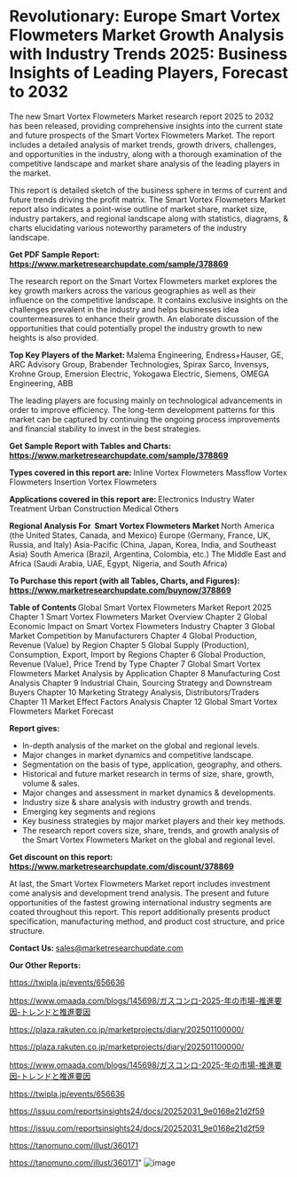 # Revolutionary: Europe Smart Vortex Flowmeters Market Growth Analysis with Industry Trends 2025: Business Insights of Leading Players, Forecast to 2032

The new Smart Vortex Flowmeters Market research report 2025 to 2032 has been released, providing comprehensive insights into the current state and future prospects of the Smart Vortex Flowmeters Market. The report includes a detailed analysis of market trends, growth drivers, challenges, and opportunities in the industry, along with a thorough examination of the competitive landscape and market share analysis of the leading players in the market.

This report is detailed sketch of the business sphere in terms of current and future trends driving the profit matrix. The Smart Vortex Flowmeters Market report also indicates a point-wise outline of market share, market size, industry partakers, and regional landscape along with statistics, diagrams, &amp; charts elucidating various noteworthy parameters of the industry landscape.

<strong><b>Get PDF Sample Report: <a href=https://www.marketresearchupdate.com/sample/378869>https://www.marketresearchupdate.com/sample/378869</a></b></strong>

The research report on the Smart Vortex Flowmeters market explores the key growth markers across the various geographies as well as their influence on the competitive landscape. It contains exclusive insights on the challenges prevalent in the industry and helps businesses idea countermeasures to enhance their growth. An elaborate discussion of the opportunities that could potentially propel the industry growth to new heights is also provided.

<strong><b>Top Key Players of the Market:
</b></strong>Malema Engineering, Endress+Hauser, GE, ARC Advisory Group, Brabender Technologies, Spirax Sarco, Invensys, Krohne Group, Emersion Electric, Yokogawa Electric, Siemens, OMEGA Engineering, ABB<strong><b>
</b></strong>

The leading players are focusing mainly on technological advancements in order to improve efficiency. The long-term development patterns for this market can be captured by continuing the ongoing process improvements and financial stability to invest in the best strategies.

<strong><b>Get Sample Report with Tables and Charts: <a href=https://www.marketresearchupdate.com/sample/378869>https://www.marketresearchupdate.com/sample/378869</a></b></strong>

<strong><b>Types covered in this report are:
</b></strong>Inline Vortex Flowmeters
Massflow Vortex Flowmeters
Insertion Vortex Flowmeters<strong><b>
</b></strong>

<strong><b>Applications covered in this report are:
</b></strong>Electronics Industry
Water Treatment
Urban Construction
Medical
Others<strong><b>
</b></strong>

<strong><b>Regional Analysis For  Smart Vortex Flowmeters Market</b></strong><strong><b>
</b></strong>North America (the United States, Canada, and Mexico)
Europe (Germany, France, UK, Russia, and Italy)
Asia-Pacific (China, Japan, Korea, India, and Southeast Asia)
South America (Brazil, Argentina, Colombia, etc.)
The Middle East and Africa (Saudi Arabia, UAE, Egypt, Nigeria, and South Africa)

<strong><b>To Purchase this report (with all Tables, Charts, and Figures): <a href=https://www.marketresearchupdate.com/buynow/378869>https://www.marketresearchupdate.com/buynow/378869</a></b></strong>

<strong><b>Table of Contents</b></strong><strong><b>
</b></strong>Global Smart Vortex Flowmeters Market Report 2025
Chapter 1 Smart Vortex Flowmeters Market Overview
Chapter 2 Global Economic Impact on Smart Vortex Flowmeters Industry
Chapter 3 Global Market Competition by Manufacturers
Chapter 4 Global Production, Revenue (Value) by Region
Chapter 5 Global Supply (Production), Consumption, Export, Import by Regions
Chapter 6 Global Production, Revenue (Value), Price Trend by Type
Chapter 7 Global Smart Vortex Flowmeters Market Analysis by Application
Chapter 8 Manufacturing Cost Analysis
Chapter 9 Industrial Chain, Sourcing Strategy and Downstream Buyers
Chapter 10 Marketing Strategy Analysis, Distributors/Traders
Chapter 11 Market Effect Factors Analysis
Chapter 12 Global Smart Vortex Flowmeters Market Forecast

<strong><b>Report gives:</b></strong>

- In-depth analysis of the market on the global and regional levels.
- Major changes in market dynamics and competitive landscape.
- Segmentation on the basis of type, application, geography, and others.
- Historical and future market research in terms of size, share, growth, volume &amp; sales.
- Major changes and assessment in market dynamics &amp; developments.
- Industry size &amp; share analysis with industry growth and trends.
- Emerging key segments and regions
- Key business strategies by major market players and their key methods.
- The research report covers size, share, trends, and growth analysis of the Smart Vortex Flowmeters Market on the global and regional level.

<strong><b>Get discount on this report: <a href=https://www.marketresearchupdate.com/discount/378869>https://www.marketresearchupdate.com/discount/378869</a></b></strong>

At last, the Smart Vortex Flowmeters Market report includes investment come analysis and development trend analysis. The present and future opportunities of the fastest growing international industry segments are coated throughout this report. This report additionally presents product specification, manufacturing method, and product cost structure, and price structure.

<strong><b>Contact Us:
</b></strong>sales@marketresearchupdate.com

<strong>Our Other Reports:</strong>

<a href=https://twipla.jp/events/656636>https://twipla.jp/events/656636</a>

<a href=https://www.omaada.com/blogs/145698/ガスコンロ-2025-年の市場-推進要因-トレンドと推進要因>https://www.omaada.com/blogs/145698/ガスコンロ-2025-年の市場-推進要因-トレンドと推進要因</a>

<a href=https://plaza.rakuten.co.jp/marketprojects/diary/202501100000/>https://plaza.rakuten.co.jp/marketprojects/diary/202501100000/</a>

<a href=https://plaza.rakuten.co.jp/marketprojects/diary/202501100000/>https://plaza.rakuten.co.jp/marketprojects/diary/202501100000/</a>

<a href=https://www.omaada.com/blogs/145698/ガスコンロ-2025-年の市場-推進要因-トレンドと推進要因>https://www.omaada.com/blogs/145698/ガスコンロ-2025-年の市場-推進要因-トレンドと推進要因</a>

<a href=https://twipla.jp/events/656636>https://twipla.jp/events/656636</a>

<a href=https://issuu.com/reportsinsights24/docs/20252031_9e0168e21d2f59>https://issuu.com/reportsinsights24/docs/20252031_9e0168e21d2f59</a>

<a href=https://issuu.com/reportsinsights24/docs/20252031_9e0168e21d2f59>https://issuu.com/reportsinsights24/docs/20252031_9e0168e21d2f59</a>

<a href=https://tanomuno.com/illust/360171>https://tanomuno.com/illust/360171</a>

<a href=https://tanomuno.com/illust/360171>https://tanomuno.com/illust/360171</a>"
![image](https://github.com/user-attachments/assets/6a4c7e4d-2486-4b87-95af-253f6975f025)
